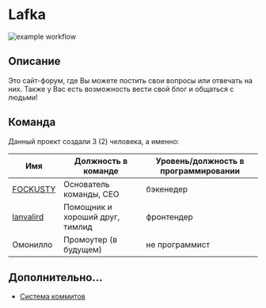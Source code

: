 # Lafka

![example workflow](https://github.com/Lazy-And-Focused/LAFka/actions/workflows/node.js.yml/badge.svg)

## Описание

Это сайт-форум, где Вы можете постить свои вопросы или отвечать на них. Также у Вас есть возможность вести свой блог и общаться с людьми!

## Команда

Данный проект создали 3 (2) человека, а именно:

| Имя                                       | Должность в команде             | Уровень/должность в программировании |
| ----------------------------------------- | ------------------------------- | ------------------------------------ |
| [FOCKUSTY](https://github.com/FOCKUSTY)   | Основатель команды, CEO         | бэкенедер                            |
| [lanvalird](https://github.com/lanvalird) | Помощник и хороший друг, тимлид | фронтендер                           |
| Омонилло                                  | Промоутер (в будущем)           | не программист                       |

## Дополнительно...

- [Система коммитов](./docs/commit.system.md)
